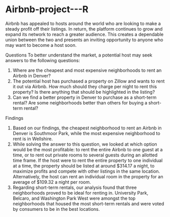 # Airbnb-project---R
Airbnb has appealed to hosts around the world who are looking to make a steady profit off their listings. In return, the platform continues to grow and expand its network to reach a greater audience. This creates a dependable union between the two and presents an inviting opportunity to anyone who may want to become a host soon.

Questions
To better understand the market, a potential host may seek answers to the following questions:
1) Where are the cheapest and most expensive neighborhoods to rent an Airbnb in Denver?
2) The potential host has purchased a property on Zillow and wants to rent it out via Airbnb. How
much should they charge per night to rent this property? Is there anything that should be
highlighted in the listing?
3) Can we find a better property in Denver to purchase as a short-term rental? Are some
neighborhoods better than others for buying a short-term rental?


Findings
1) Based on our findings, the cheapest neighborhood to rent an Airbnb in Denver is Southmoor Park,
while the most expensive neighborhood to rent is in Wellshire.
2) While solving the answer to this question, we looked at which option would be the most
profitable: to rent the entire Airbnb to one guest at a time, or to rent out private rooms to several
guests during an allotted time frame. If the host were to rent the entire property to one individual
at a time, the property should be listed at around $314.17 a night, to maximize profits and
compete with other listings in the same location. Alternatively, the host can rent an individual
room in the property for an average of $109.32 a night per room.
3) Regarding short-term rentals, our analysis found that three neighborhoods proved to be ideal for
renting in. University Park, Belcaro, and Washington Park West were amongst the top
neighborhoods that housed the most short-term rentals and were voted by consumers to be in
the best locations.
